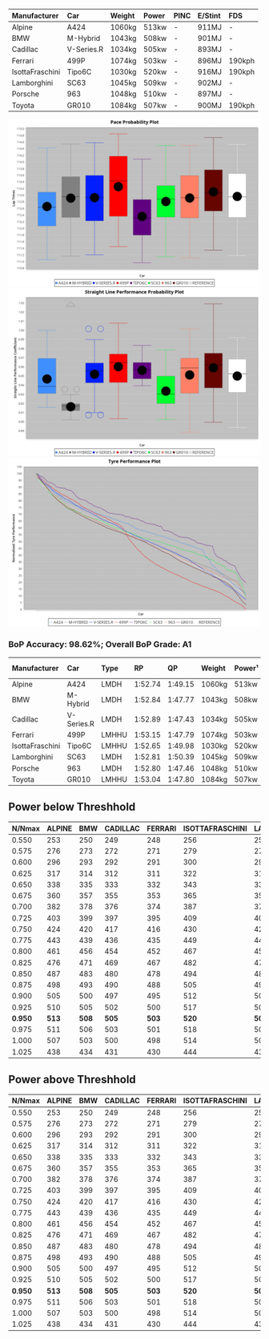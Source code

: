 |Manufacturer|Car|Weight|Power|PINC|E/Stint|FDS|
|:-|:-|:-|:-|:-|:-|:-|
|Alpine|A424|1060kg|513kw|-|911MJ|-|
|BMW|M-Hybrid|1043kg|508kw|-|901MJ|-|
|Cadillac|V-Series.R|1034kg|505kw|-|893MJ|-|
|Ferrari|499P|1074kg|503kw|-|896MJ|190kph|
|IsottaFraschini|Tipo6C|1030kg|520kw|-|916MJ|190kph|
|Lamborghini|SC63|1045kg|509kw|-|902MJ|-|
|Porsche|963|1048kg|510kw|-|897MJ|-|
|Toyota|GR010|1084kg|507kw|-|900MJ|190kph|

![PACECHART](./IMG/CUSTOM.png)
![STRAIGHTLINEPERFORMANCECHART](./IMG/CUSTOM_sp.png)
![TYREPERFORMANCECHART](./IMG/CUSTOM_tw.png)

### BoP Accuracy: 98.62%; Overall BoP Grade: A1
|Manufacturer|Car|Type|RP|QP|Weight|Power¹|Threshhold|PINC|Power²|E/Stint|AVG Vmax|FDS|RDLC|L/Stint|BOP-Grade|ModelAccuracy|ModelPoints|Match%|
|:-|:-|:-|:-|:-|:-|:-|:-|:-|:-|:-|:-|:-|:-|:-|:-|:-|:-|:-|
|Alpine|A424|LMDH|1:52.74|1:49.15|1060kg|513kw|210.0kph|-|513kw|911MJ|278.68kph|-|1.00|35|~A1|80.53%|517|100.00%|
|BMW|M-Hybrid|LMDH|1:52.84|1:47.77|1043kg|508kw|210.0kph|-|508kw|901MJ|275.42kph|-|1.02|35|~A1|96.62%|1656|100.00%|
|Cadillac|V-Series.R|LMDH|1:52.89|1:47.43|1034kg|505kw|210.0kph|-|505kw|893MJ|279.33kph|-|1.02|35|~A1|90.68%|2081|100.00%|
|Ferrari|499P|LMHHU|1:53.15|1:47.79|1074kg|503kw|210.0kph|-|503kw|896MJ|279.50kph|190kph|1.02|35|~A1|94.63%|2574|100.00%|
|IsottaFraschini|Tipo6C|LMHHU|1:52.65|1:49.98|1030kg|520kw|210.0kph|-|520kw|916MJ|281.55kph|190kph|1.08|35|+B1|66.67%|96|89.79%|
|Lamborghini|SC63|LMDH|1:52.81|1:50.39|1045kg|509kw|210.0kph|-|509kw|902MJ|276.94kph|-|1.05|35|~A1|92.15%|399|99.18%|
|Porsche|963|LMDH|1:52.80|1:47.46|1048kg|510kw|210.0kph|-|510kw|897MJ|279.52kph|-|1.01|35|~A1|95.67%|5902|100.00%|
|Toyota|GR010|LMHHU|1:53.04|1:47.80|1084kg|507kw|210.0kph|-|507kw|900MJ|279.27kph|190kph|1.01|35|~A1|91.69%|3310|100.00%|

## Power below Threshhold
|N/Nmax|ALPINE|BMW|CADILLAC|FERRARI|ISOTTAFRASCHINI|LAMBORGHINI|PORSCHE|TOYOTA|
|:-|:-|:-|:-|:-|:-|:-|:-|:-|
|0.550|253|250|249|248|256|251|251|250|
|0.575|276|273|272|271|279|274|274|273|
|0.600|296|293|292|291|300|294|295|293|
|0.625|317|314|312|311|322|315|316|314|
|0.650|338|335|333|332|343|336|337|335|
|0.675|360|357|355|353|365|357|358|356|
|0.700|382|378|376|374|387|379|380|377|
|0.725|403|399|397|395|409|400|401|399|
|0.750|424|420|417|416|430|421|422|419|
|0.775|443|439|436|435|449|440|441|438|
|0.800|461|456|454|452|467|457|458|455|
|0.825|476|471|469|467|482|472|473|470|
|0.850|487|483|480|478|494|484|485|482|
|0.875|498|493|490|488|505|494|495|492|
|0.900|505|500|497|495|512|501|502|499|
|0.925|510|505|502|500|517|506|507|504|
|**0.950**|**513**|**508**|**505**|**503**|**520**|**509**|**510**|**507**|
|0.975|511|506|503|501|518|507|508|505|
|1.000|507|503|500|498|514|504|505|502|
|1.025|438|434|431|430|444|435|436|433|

## Power above Threshhold
|N/Nmax|ALPINE|BMW|CADILLAC|FERRARI|ISOTTAFRASCHINI|LAMBORGHINI|PORSCHE|TOYOTA|
|:-|:-|:-|:-|:-|:-|:-|:-|:-|
|0.550|253|250|249|248|256|251|251|250|
|0.575|276|273|272|271|279|274|274|273|
|0.600|296|293|292|291|300|294|295|293|
|0.625|317|314|312|311|322|315|316|314|
|0.650|338|335|333|332|343|336|337|335|
|0.675|360|357|355|353|365|357|358|356|
|0.700|382|378|376|374|387|379|380|377|
|0.725|403|399|397|395|409|400|401|399|
|0.750|424|420|417|416|430|421|422|419|
|0.775|443|439|436|435|449|440|441|438|
|0.800|461|456|454|452|467|457|458|455|
|0.825|476|471|469|467|482|472|473|470|
|0.850|487|483|480|478|494|484|485|482|
|0.875|498|493|490|488|505|494|495|492|
|0.900|505|500|497|495|512|501|502|499|
|0.925|510|505|502|500|517|506|507|504|
|**0.950**|**513**|**508**|**505**|**503**|**520**|**509**|**510**|**507**|
|0.975|511|506|503|501|518|507|508|505|
|1.000|507|503|500|498|514|504|505|502|
|1.025|438|434|431|430|444|435|436|433|

